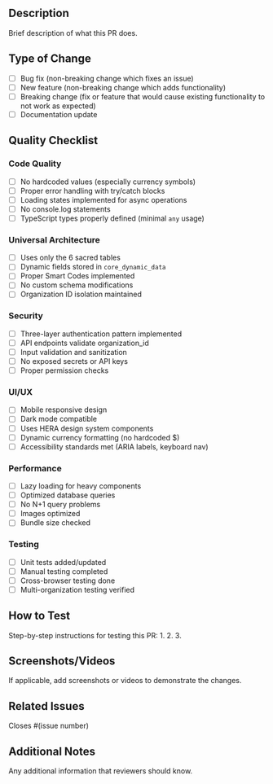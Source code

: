 ## Description
Brief description of what this PR does.

## Type of Change
- [ ] Bug fix (non-breaking change which fixes an issue)
- [ ] New feature (non-breaking change which adds functionality)
- [ ] Breaking change (fix or feature that would cause existing functionality to not work as expected)
- [ ] Documentation update

## Quality Checklist

### Code Quality
- [ ] No hardcoded values (especially currency symbols)
- [ ] Proper error handling with try/catch blocks
- [ ] Loading states implemented for async operations
- [ ] No console.log statements
- [ ] TypeScript types properly defined (minimal `any` usage)

### Universal Architecture
- [ ] Uses only the 6 sacred tables
- [ ] Dynamic fields stored in `core_dynamic_data`
- [ ] Proper Smart Codes implemented
- [ ] No custom schema modifications
- [ ] Organization ID isolation maintained

### Security
- [ ] Three-layer authentication pattern implemented
- [ ] API endpoints validate organization_id
- [ ] Input validation and sanitization
- [ ] No exposed secrets or API keys
- [ ] Proper permission checks

### UI/UX
- [ ] Mobile responsive design
- [ ] Dark mode compatible
- [ ] Uses HERA design system components
- [ ] Dynamic currency formatting (no hardcoded $)
- [ ] Accessibility standards met (ARIA labels, keyboard nav)

### Performance
- [ ] Lazy loading for heavy components
- [ ] Optimized database queries
- [ ] No N+1 query problems
- [ ] Images optimized
- [ ] Bundle size checked

### Testing
- [ ] Unit tests added/updated
- [ ] Manual testing completed
- [ ] Cross-browser testing done
- [ ] Multi-organization testing verified

## How to Test
Step-by-step instructions for testing this PR:
1. 
2. 
3. 

## Screenshots/Videos
If applicable, add screenshots or videos to demonstrate the changes.

## Related Issues
Closes #(issue number)

## Additional Notes
Any additional information that reviewers should know.